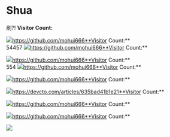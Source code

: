 # Shua
刷?!
**Visitor Count:** <br>

<img src="https://profile-counter.glitch.me/mohui666/count.svg" />https://github.com/mohui666**Visitor Count:** <br>
54457
<img src="https://profile-counter.glitch.me/mohui666/count.svg" />https://github.com/mohui666**Visitor Count:** <br>

<img src="https://profile-counter.glitch.me/mohui666/count.svg" />https://github.com/mohui666**Visitor Count:** <br>
554
<img src="https://profile-counter.glitch.me/mohui666/count.svg" />https://github.com/mohui666**Visitor Count:** <br>

<img src="https://profile-counter.glitch.me/mohui666/count.svg" />https://github.com/mohui666**Visitor Count:** <br>

<img src="https://profile-counter.glitch.me/mohui666/count.svg" />https://devcto.com/articles/635bad41b1e21**Visitor Count:** <br>

<img src="https://profile-counter.glitch.me/mohui666/count.svg" />https://github.com/mohui666**Visitor Count:** <br>

<img src="https://profile-counter.glitch.me/mohui666/count.svg" />https://github.com/mohui666**Visitor Count:** <br>

<img src="https://profile-counter.glitch.me/mohui666/count.svg" />
